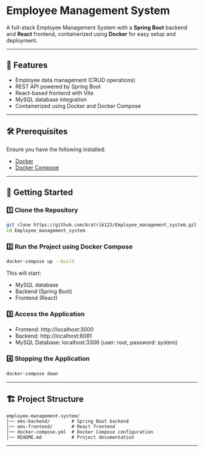 # Employee Management System

A full-stack Employee Management System with a **Spring Boot** backend and **React** frontend, containerized using **Docker** for easy setup and deployment.  

---

## 📌 Features  
- Employee data management (CRUD operations)  
- REST API powered by Spring Boot  
- React-based frontend with Vite  
- MySQL database integration  
- Containerized using Docker and Docker Compose  

---

## 🛠 Prerequisites  
Ensure you have the following installed:  
- [Docker](https://docs.docker.com/get-docker/)  
- [Docker Compose](https://docs.docker.com/compose/install/)  

---

## 🚀 Getting Started  

### 1️⃣ Clone the Repository  

```sh
git clone https://github.com/Aratrik123/Employee_management_system.git
cd Employee_management_system
```

### 2️⃣ Run the Project using Docker Compose

```sh
docker-compose up --build
```

This will start:

- MySQL database
- Backend (Spring Boot)
- Frontend (React)

### 3️⃣ Access the Application

- Frontend: http://localhost:3000
- Backend: http://localhost:8081
- MySQL Database: localhost:3306 (user: root, password: system)

### 4️⃣ Stopping the Application

```sh
docker-compose down
```

---

## 🏗 Project Structure

```
employee-management-system/
│── ems-backend/        # Spring Boot backend
│── ems-frontend/       # React frontend
│── docker-compose.yml  # Docker Compose configuration
│── README.md           # Project documentation
```

---
